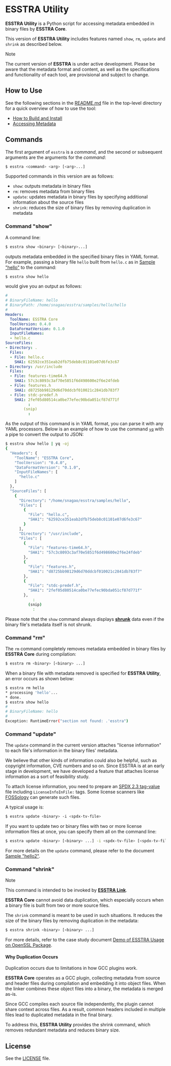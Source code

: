 # ESSTRA Utility

**ESSTRA Utility** is a Python script for accessing metadata embedded in binary files by
**ESSTRA Core**.

This version of **ESSTRA Utility** includes features named `show`, `rm`, `update` and `shrink`
as described below.

> [!NOTE]
> The current version of **ESSTRA** is under active development.
> Please be aware that the metadata format and content, as well as the specifications and
> functionality of each tool, are provisional and subject to change.

## How to Use

See the following sections in the [README.md](/README.md) file in the top-level directory for a
quick overview of how to use the tool:

* [How to Build and Install](/README.md#how-to-build-and-install)
* [Accessing Metadata](/README.md#accessing-metadata)

## Commands

The first argument of `esstra` is a *command*, and the second or subsequent arguments are the
arguments for the *command*:

```sh
$ esstra <command> <arg> [<arg>...]
```

Supported commands in this version are as follows:

* `show`: outputs metadata in binary files
* `rm`: removes metadata from binary files
* `update`: updates metadata in binary files by specifying additional information about the source files
* `shrink`: reduces the size of binary files by removing duplication in metadata

### Command "show"

A command line:

```sh
$ esstra show <binary> [<binary>...]
```

outputs metadata embedded in the specified binary files in YAML format.
For example, passing a binary file `hello` built from `hello.c` as in
[Sample "hello"](../samples/hello/) to the command:

```sh
$ esstra show hello
```

would give you an output as follows:

```yaml
#
# BinaryFileName: hello
# BinaryPath: /home/snagao/esstra/samples/hello/hello
#
Headers:
  ToolName: ESSTRA Core
  ToolVersion: 0.4.0
  DataFormatVersion: 0.1.0
  InputFileNames:
  - hello.c
SourceFiles:
- Directory: .
  Files:
  - File: hello.c
    SHA1: 62592ce351eab2dfb75deb8c01101e07d6fe3c67
- Directory: /usr/include
  Files:
  - File: features-time64.h
    SHA1: 57c3c8093c3af70e5851f6d498600e2f6e24fdeb
  - File: features.h
    SHA1: d8725bb98129d6d70ddcbf010021c2841db783f7
  - File: stdc-predef.h
    SHA1: 2fef05d80514ca0be77efec90bda051cf87d771f
          :
        (snip)
          :
```

As the output of this command is in YAML format, you can parse it with any YAML
processors.
Below is an example of how to use the command
[`yq`](https://mikefarah.gitbook.io/yq) with a pipe to convert the output to JSON:

```sh
$ esstra show hello | yq -oj
{
  "Headers": {
    "ToolName": "ESSTRA Core",
    "ToolVersion": "0.4.0",
    "DataFormatVersion": "0.1.0",
    "InputFileNames": [
      "hello.c"
    ]
  },
  "SourceFiles": [
    {
      "Directory": "/home/snagao/esstra/samples/hello",
      "Files": [
        {
          "File": "hello.c",
          "SHA1": "62592ce351eab2dfb75deb8c01101e07d6fe3c67"
        }
      ],
      "Directory": "/usr/include",
      "Files": [
        {
          "File": "features-time64.h",
          "SHA1": "57c3c8093c3af70e5851f6d498600e2f6e24fdeb"
        },
        {
          "File": "features.h",
          "SHA1": "d8725bb98129d6d70ddcbf010021c2841db783f7"
        },
        {
          "File": "stdc-predef.h",
          "SHA1": "2fef05d80514ca0be77efec90bda051cf87d771f"
        },
            :
          (snip)
            :
```

Please note that the `show` command always displays [**shrunk**](#command-shrink) data even if
the binary file's metadata itself is not shrunk.

### Command "rm"

The `rm` command completely removes metadata embedded in binary files by
**ESSTRA Core** during compilation:

```sh
$ esstra rm <binary> [<binary> ...]
```

When a binary file with metadata removed is specified for **ESSTRA Utility**, an
error occurs as shown below:

```sh
$ esstra rm hello
* processing 'hello'...
* done.
$ esstra show hello
#
# BinaryFileName: hello
#
Exception: RuntimeError("section not found: .'esstra")
```

### Command "update"

The `update` command in the current version attaches "license information" to
each file's information in the binary files' metadata.

We believe that other kinds of information could also be helpful, such as
copyright information, CVE numbers and so on.
Since ESSTRA is at an early stage in development, we have developed a feature
that attaches license information as a sort of feasibility study.

To attach license information, you need to prepare an
[SPDX 2.3 tag-value](https://spdx.github.io/spdx-spec/v2.3/) file
including `LicenseInfoInFile:` tags.
Some license scanners like [FOSSology](https://fossology.github.io/) can
generate such files.

A typical usage is:

```sh
$ esstra update <binary> -i <spdx-tv-file>
```

If you want to update two or binary files with two or more license information
files at once, you can specify them all on the command line:

```sh
$ esstra update <binary> [<binary> ...] -i <spdx-tv-file> [<spdx-tv-file> ..]
```

For more details on the `update` command, please refer to the document
[Sample "hello2"](../samples/hello2/README.md).

### Command "shrink"

> [!NOTE]
> This command is intended to be invoked by [**ESSTRA Link**](../link/README.md).

**ESSTRA Core** cannot avoid data duplication, which especially occurs when a binary file
is built from two or more source files.

The `shrink` command is meant to be used in such situations. It reduces the size of the binary
files by removing duplication in the metadata:

```sh
$ esstra shrink <binary> [<binary> ...]
```

For more details, refer to the case study document
[Demo of ESSTRA Usage on OpenSSL Package](../doc/case-study/openssl.md).

#### Why Duplication Occurs

Duplication occurs due to limitations in how GCC plugins work.

**ESSTRA Core** operates as a GCC plugin, collecting metadata from source and header files
during compilation and embedding it into object files. When the linker combines these object
files into a binary, the metadata is merged as-is.

Since GCC compiles each source file independently, the plugin cannot share context across
files. As a result, common headers included in multiple files lead to duplicated metadata in
the final binary.

To address this, **ESSTRA Utility** provides the shrink command, which removes redundant
metadata and reduces binary size.

## License

See the [LICENSE](/LICENSE) file.
